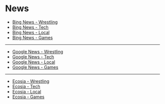 # News

- [Bing News - Wrestling](https://www.bing.com/news/search?q=site%3Aringsidenews.com%20OR%20site%3Awrestlinginc.com%20OR%20site%3Afightful.com)
- [Bing News - Tech](https://www.bing.com/news/search?q=msft%20OR%20aapl%20OR%20goog%20OR%20anthropic%20OR%20openai%20OR%20perplexity%20OR%20ios%20OR%20windows%20OR%20starlink)
- [Bing News - Local](https://www.bing.com/news/search?q=site%3Anewsinfo.inquirer.net%20OR%20site%3Ainteraksyon.philstar.com%20OR%20site%3Anews.abs-cbn.com%2Fnews%20OR%20site%3Aphilstar.com%2Fnation)
- [Bing News - Games](https://www.bing.com/news/search?q=genshin%20OR+valorant%20OR%20(league+%22of+legends%22)%20OR%20wuthering)

---

- [Google News - Wrestling](https://news.google.com/search?q=site%3Aringsidenews.com%20OR%20site%3Awrestlinginc.com%20OR%20site%3Afightful.com)
- [Google News - Tech](https://news.google.com/search?q=msft%20OR%20aapl%20OR%20goog%20OR%20anthropic%20OR%20openai%20OR%20perplexity%20OR%20ios%20OR%20windows%20OR%20starlink)
- [Google News - Local](https://news.google.com/search?q=site%3Anewsinfo.inquirer.net%20OR%20site%3Ainteraksyon.philstar.com%20OR%20site%3Anews.abs-cbn.com%2Fnews%20OR%20site%3Aphilstar.com%2Fnation)
- [Google News - Games](https://news.google.com/search?q=genshin%20OR%20valorant%20OR%20(league+%22of+legends%22)%20OR%20wuthering)

---

- [Ecosia - Wrestling](https://www.ecosia.org/news?q=site%3Aringsidenews.com%20OR%20site%3Awrestlinginc.com%20OR%20site%3Afightful.com)
- [Ecosia - Tech](https://www.ecosia.org/news?q=msft%20OR%20aapl%20OR%20goog%20OR%20anthropic%20OR%20openai%20OR%20perplexity%20OR%20ios%20OR%20windows%20OR%20starlink)
- [Ecosia - Local](https://www.ecosia.org/news?q=site%3Anewsinfo.inquirer.net%20OR%20site%3Ainteraksyon.philstar.com%20OR%20site%3Anews.abs-cbn.com%2Fnews%20OR%20site%3Aphilstar.com%2Fnation)
- [Ecosia - Games](https://www.ecosia.org/news?q=genshin%20OR%20valorant%20OR%20(league+%22of+legends%22)%20OR%20wuthering)